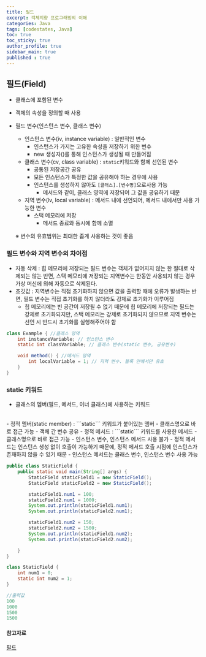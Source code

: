 ```yaml
---
title: 필드
excerpt: 객체지향 프로그래밍의 이해
categories: Java
tags: [codestates, Java]
toc: true
toc_sticky: true
author_profile: true
sidebar_main: true
published : true
---
```

## 필드(Field)
- 클래스에 포함된 변수
- 객체의 속성을 정의할 때 사용
- 필드 변수(인스턴스 변수, 클래스 변수)
   - 인스턴스 변수(iv, instance variable) : 일반적인 변수
     - 인스턴스가 가지는 고유한 속성을 저장하기 위한 변수
     - new 생성자()를 통해 인스턴스가 생성될 때 만들어짐
  - 클래스 변수(cv, class variable) : ```static```키워드와 함께 선언된 변수
    - 공통된 저장공간 공유
    - 모든 인스턴스가 특정한 값을 공유해야 하는 경우에 사용
    - 인스턴스를 생성하지 않아도 ```[클래스].[변수명]```으로사용 가능
      - 메서드와 같이, 클래스 영역에 저장되어 그 값을 공유하기 때문
  - 지역 변수(lv, local variable) : 메서드 내에 선언되어, 메서드 내에서만 사용 가능한 변수
    - 스택 메모리에 저장
      - 메서드 종료와 동시에 함께 소멸
      
  ※ 변수의 유효범위는 최대한 좁게 사용하는 것이 좋음

### 필드 변수와 지역 변수의 차이점
- 자동 삭제 : 힙 메모리에 저장되는 필드 변수는 객체가 없어지지 않는 한 절대로 삭제되는 않는 반면, 스택 메모리에 저장되는 지역변수는 한동안 사용되지 않는 경우 가상 머신에 의해 자동으로 삭제된다.
- 초깃값 : 지역변수는 직접 초기화하지 않으면 값을 출력할 때에 오류가 발생하는 반면, 필드 변수는 직접 초기화를 하지 않더라도 강제로 초기화가 이루어짐
  - 힙 메모리에는 빈 공간이 저장될 수 없기 때문에 힙 메모리에 저장되는 필드는 강제로 초기화되지만, 스택 메모리는 강제로 초기화되지 않으므로 지역 변수는 선언 시 반드시 초기화를 실행해주어야 함

```java
class Example { //클래스 영역
	int instanceVariable; // 인스턴스 변수
	static int classVariable; // 클래스 변수(static 변수, 공유변수)

	void method() { //메서드 영역
		int localVariable = 1; // 지역 변수. 블록 안에서만 유효
	}
}
```

### static 키워드
- 클래스의 멤버(필드, 메서드, 이너 클래스)에 사용하는 키워드
<br>
- 정적 멤버(static member) : ```static``` 키워드가 붙어있는 멤버
  - 클래스명으로 바로 접근 가능
  - 객체 간 변수 공유
- 정적 메서드 : ```static``` 키워드를 사용한 메서드
  - 클래스명으로 바로 접근 가능
  - 인스턴스 변수, 인스턴스 메서드 사용 불가
    - 정적 메서드는 인스턴스 생성 없이 호출이 가능하기 때문에, 정적 메서드 호출 시점에 인스턴스가 존재하지 않을 수 있기 때문
    - 인스턴스 메서드는 클래스 변수, 인스턴스 변수 사용 가능

```java
public class StaticField {
    public static void main(String[] args) {
        StaticField staticField1 = new StaticField(); 
        StaticField staticField2 = new StaticField();

        staticField1.num1 = 100; 
        staticField2.num1 = 1000;
        System.out.println(staticField1.num1);
        System.out.println(staticField2.num1);

        staticField1.num2 = 150;
        staticField2.num2 = 1500;
        System.out.println(staticField1.num2);
        System.out.println(staticField2.num2);

    }
}

class StaticField {
    int num1 = 0;
    static int num2 = 1;
}

//출력값
100
1000
1500
1500
```

#### 참고자료
[필드](http://wiki.hash.kr/index.php/%ED%95%84%EB%93%9C_(%EC%9E%90%EB%B0%94))